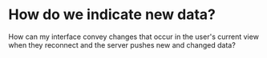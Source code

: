 # How do we indicate new data?

How can my interface convey changes that occur in the user's current view when they reconnect and the server pushes new and changed data?
